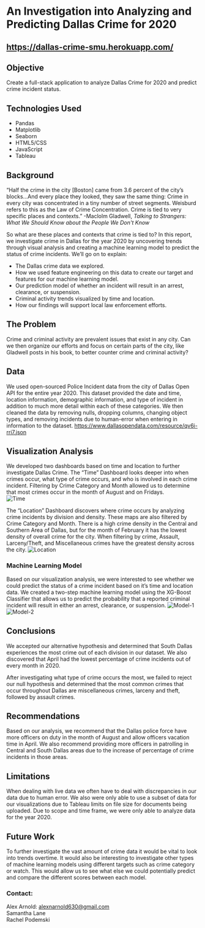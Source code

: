 # An Investigation into Analyzing and Predicting Dallas Crime for 2020

## https://dallas-crime-smu.herokuapp.com/

## Objective
Create a full-stack application to analyze Dallas Crime for 2020 and predict crime incident status.

## Technologies Used
- Pandas
- Matplotlib
- Seaborn
- HTML5/CSS
- JavaScript
- Tableau


## Background
“Half the crime in the city [Boston] came from 3.6 percent of the city’s blocks…And every place they looked, they saw the same thing: Crime in every city was concentrated in a tiny number of street segments. Weisburd refers to this as  the Law of Crime Concentration.  Crime is tied to very specific places and contexts.” -Maclolm Gladwell, _Talking to Strangers: What We Should Know about the People We Don't Know_

So what are these places and contexts that crime is tied to?  In this report, we investigate crime in Dallas for the year 2020 by uncovering trends through visual analysis and creating a machine learning model to predict the status of crime incidents.  We’ll go on to explain:
- The Dallas crime data we explored.
- How we used feature engineering on this data to create our target and features for our machine learning model.
- Our prediction model of whether an incident will result in an arrest, clearance, or suspension.
- Criminal activity trends visualized by time and location.
- How our findings will support local law enforcement efforts.

## The Problem
Crime and criminal activity are prevalent issues that exist in any city. Can we then organize our efforts and focus on certain parts of the city, like Gladwell posts in his book, to better counter crime and criminal activity?

## Data
We used open-sourced Police Incident data from the city of Dallas Open API for the entire year 2020.  This dataset provided the date and time, location information, demographic information, and type of incident in addition to much more detail within each of these categories.  We then cleaned the data by removing nulls, dropping columns, changing object types, and removing incidents due to human-error when entering in information to the dataset.
https://www.dallasopendata.com/resource/qv6i-rri7.json

## Visualization Analysis
We developed two dashboards based on time and location to further investigate Dallas Crime.  The “Time” Dashboard looks deeper into when crimes occur, what type of crime occurs, and who is involved in each crime incident.  Filtering by Crime Category and Month allowed us to determine that most crimes occur in the month of August and on Fridays.  
![Time](Crime/static/images/time_dashboard.png)

The “Location” Dashboard discovers where crime occurs by analyzing crime incidents by division and density. These maps are also filtered by Crime Category and Month.  There is a high crime density in the Central and Southern Area of Dallas, but for the month of February it has the lowest density of overall crime for the city. When filtering by crime, Assault, Larceny/Theft, and Miscellaneous crimes have the greatest density across the city.
![Location](Crime/static/images/location_dashboard.png)

### Machine Learning Model
Based on our visualization analysis, we were interested to see whether we could predict the status of a crime incident based on it’s time and location data.  We created a two-step machine learning model using the XG-Boost Classifier that allows us to predict the probability that a reported criminal incident will result in either an arrest, clearance, or suspension.
![Model-1](Crime/static/images/model_1.png)
![Model-2](Crime/static/images/model_2.png)

## Conclusions
We accepted our alternative hypothesis and determined that South Dallas experiences the most crime out of each division in our dataset. We also discovered that April had the lowest percentage of crime incidents out of every month in 2020. 

After investigating what type of crime occurs the most, we failed to reject our null hypothesis and determined that the most common crimes that occur throughout Dallas are miscellaneous crimes, larceny and theft, followed by assault crimes. 

## Recommendations
Based on our analysis, we recommend that the Dallas police force have more officers on duty in the month of August and allow officers vacation time in April. We also recommend providing more officers in patrolling in Central and South Dallas areas due to the increase of percentage of crime incidents in those areas. 

## Limitations
When dealing with live data we often have to deal with discrepancies in our data due to human error.   We also were only able to use a subset of data for our visualizations due to Tableau limits on file size for documents being uploaded.  Due to scope and time frame, we were only able to analyze data for the year 2020.

## Future Work
To further investigate the vast amount of crime data it would be vital to look into trends overtime. It would also be interesting to investigate other types of machine learning models using different targets such as crime category or watch. This would allow us to see what else we could potentially predict and compare the different scores between each model.

### Contact:
Alex Arnold: alexnarnold630@gmail.com <br>
Samantha Lane <br>
Rachel Podemski
